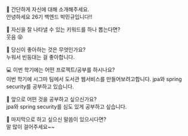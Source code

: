 👋 간단하게 자신에 대해 소개해주세요.  
안녕하세요 26기 백엔드 박민규입니다!!

🔎 자신을 잘 나타낼 수 있는 키워드를 하나 뽑는다면?  
웃음 :stuck_out_tongue_closed_eyes:

💌 당신이 좋아하는 것은 무엇인가요?  
누워서 빈둥대는 걸 좋아합니다.

💻 이번 학기에는 어떤 프로젝트/공부를 하시나요?  
이번 학기에 시그마 팀에서 도서관 웹서비스를 만들어보려고합니다.
jpa와 spring security를 공부하고 있습니다.

👣 앞으로 어떤 것을 공부하고 싶으신가요?  
jpa와 spring security를 심도 있게 공부하고 싶습니다.

💙 마지막으로 하고 싶으신 말씀이 있으시다면?  
말 많이 걸어주세요~~